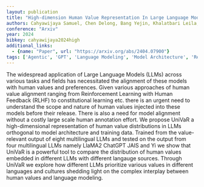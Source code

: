 ```yaml
---
layout: publication
title: "High-dimension Human Value Representation In Large Language Models"
authors: Cahyawijaya Samuel, Chen Delong, Bang Yejin, Khalatbari Leila, Wilie Bryan, Ji Ziwei, Ishii Etsuko, Fung Pascale
conference: "Arxiv"
year: 2024
bibkey: cahyawijaya2024high
additional_links:
  - {name: "Paper", url: "https://arxiv.org/abs/2404.07900"}
tags: ['Agentic', 'GPT', 'Language Modeling', 'Model Architecture', 'Reinforcement Learning', 'Training Techniques']
---
```

The widespread application of Large Language Models (LLMs) across various tasks and fields has necessitated the alignment of these models with human values and preferences. Given various approaches of human value alignment ranging from Reinforcement Learning with Human Feedback (RLHF) to constitutional learning etc. there is an urgent need to understand the scope and nature of human values injected into these models before their release. There is also a need for model alignment without a costly large scale human annotation effort. We propose UniVaR a high-dimensional representation of human value distributions in LLMs orthogonal to model architecture and training data. Trained from the value-relevant output of eight multilingual LLMs and tested on the output from four multilingual LLMs namely LlaMA2 ChatGPT JAIS and Yi we show that UniVaR is a powerful tool to compare the distribution of human values embedded in different LLMs with different langauge sources. Through UniVaR we explore how different LLMs prioritize various values in different languages and cultures shedding light on the complex interplay between human values and language modeling.
